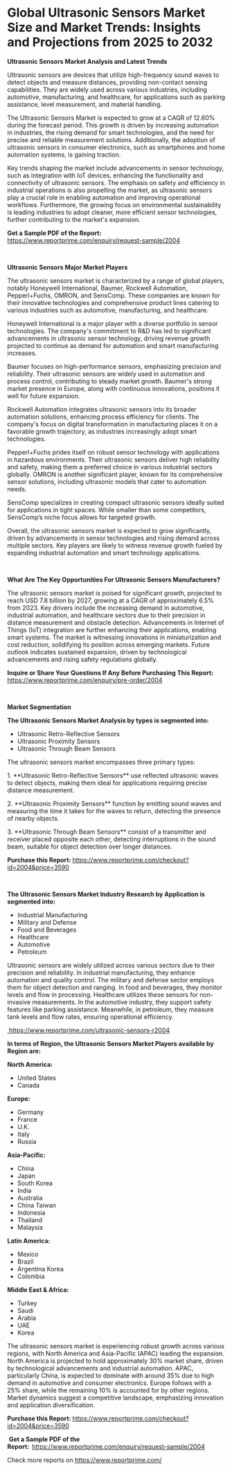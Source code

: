 <p><h1>Global Ultrasonic Sensors Market Size and Market Trends: Insights and Projections from 2025 to 2032</h1></p><p><strong>Ultrasonic Sensors Market Analysis and Latest Trends</strong></p>
<p><p>Ultrasonic sensors are devices that utilize high-frequency sound waves to detect objects and measure distances, providing non-contact sensing capabilities. They are widely used across various industries, including automotive, manufacturing, and healthcare, for applications such as parking assistance, level measurement, and material handling. </p><p>The Ultrasonic Sensors Market is expected to grow at a CAGR of 12.60% during the forecast period. This growth is driven by increasing automation in industries, the rising demand for smart technologies, and the need for precise and reliable measurement solutions. Additionally, the adoption of ultrasonic sensors in consumer electronics, such as smartphones and home automation systems, is gaining traction. </p><p>Key trends shaping the market include advancements in sensor technology, such as integration with IoT devices, enhancing the functionality and connectivity of ultrasonic sensors. The emphasis on safety and efficiency in industrial operations is also propelling the market, as ultrasonic sensors play a crucial role in enabling automation and improving operational workflows. Furthermore, the growing focus on environmental sustainability is leading industries to adopt cleaner, more efficient sensor technologies, further contributing to the market's expansion.</p></p>
<p><strong>Get a Sample PDF of the Report:&nbsp;</strong> <a href="https://www.reportprime.com/enquiry/request-sample/2004?utm_campaign=3551&utm_medium=2&utm_source=Github&utm_content=ia&utm_term=18032025&utm_id=ultrasonic-sensors">https://www.reportprime.com/enquiry/request-sample/2004</a></p>
<p>&nbsp;</p>
<p><strong>Ultrasonic Sensors Major Market Players</strong></p>
<p><p>The ultrasonic sensors market is characterized by a range of global players, notably Honeywell International, Baumer, Rockwell Automation, Pepperl+Fuchs, OMRON, and SensComp. These companies are known for their innovative technologies and comprehensive product lines catering to various industries such as automotive, manufacturing, and healthcare.</p><p>Honeywell International is a major player with a diverse portfolio in sensor technologies. The company's commitment to R&D has led to significant advancements in ultrasonic sensor technology, driving revenue growth projected to continue as demand for automation and smart manufacturing increases. </p><p>Baumer focuses on high-performance sensors, emphasizing precision and reliability. Their ultrasonic sensors are widely used in automation and process control, contributing to steady market growth. Baumer's strong market presence in Europe, along with continuous innovations, positions it well for future expansion.</p><p>Rockwell Automation integrates ultrasonic sensors into its broader automation solutions, enhancing process efficiency for clients. The company's focus on digital transformation in manufacturing places it on a favorable growth trajectory, as industries increasingly adopt smart technologies.</p><p>Pepperl+Fuchs prides itself on robust sensor technology with applications in hazardous environments. Their ultrasonic sensors deliver high reliability and safety, making them a preferred choice in various industrial sectors globally. OMRON is another significant player, known for its comprehensive sensor solutions, including ultrasonic models that cater to automation needs.</p><p>SensComp specializes in creating compact ultrasonic sensors ideally suited for applications in tight spaces. While smaller than some competitors, SensComp’s niche focus allows for targeted growth.</p><p>Overall, the ultrasonic sensors market is expected to grow significantly, driven by advancements in sensor technologies and rising demand across multiple sectors. Key players are likely to witness revenue growth fueled by expanding industrial automation and smart technology applications.</p></p>
<p>&nbsp;</p>
<p><strong>What Are The Key Opportunities For Ultrasonic Sensors Manufacturers?</strong></p>
<p><p>The ultrasonic sensors market is poised for significant growth, projected to reach USD 7.8 billion by 2027, growing at a CAGR of approximately 6.5% from 2023. Key drivers include the increasing demand in automotive, industrial automation, and healthcare sectors due to their precision in distance measurement and obstacle detection. Advancements in Internet of Things (IoT) integration are further enhancing their applications, enabling smart systems. The market is witnessing innovations in miniaturization and cost reduction, solidifying its position across emerging markets. Future outlook indicates sustained expansion, driven by technological advancements and rising safety regulations globally.</p></p>
<p><strong>Inquire or Share Your Questions If Any Before Purchasing This Report:</strong> <a href="https://www.reportprime.com/enquiry/pre-order/2004?utm_campaign=3551&utm_medium=2&utm_source=Github&utm_content=ia&utm_term=18032025&utm_id=ultrasonic-sensors">https://www.reportprime.com/enquiry/pre-order/2004</a></p>
<p>&nbsp;</p>
<p><strong>Market Segmentation</strong></p>
<p><strong>The Ultrasonic Sensors Market Analysis by types is segmented into:</strong></p>
<p><ul><li>Ultrasonic Retro-Reflective Sensors</li><li>Ultrasonic Proximity Sensors</li><li>Ultrasonic Through Beam Sensors</li></ul></p>
<p><p>The ultrasonic sensors market encompasses three primary types: </p><p>1. **Ultrasonic Retro-Reflective Sensors** use reflected ultrasonic waves to detect objects, making them ideal for applications requiring precise distance measurement.</p><p>2. **Ultrasonic Proximity Sensors** function by emitting sound waves and measuring the time it takes for the waves to return, detecting the presence of nearby objects.</p><p>3. **Ultrasonic Through Beam Sensors** consist of a transmitter and receiver placed opposite each other, detecting interruptions in the sound beam, suitable for object detection over longer distances.</p></p>
<p><strong>Purchase this Report:&nbsp;</strong><a href="https://www.reportprime.com/checkout?id=2004&price=3590&utm_campaign=3551&utm_medium=2&utm_source=Github&utm_content=ia&utm_term=18032025&utm_id=ultrasonic-sensors">https://www.reportprime.com/checkout?id=2004&price=3590</a></p>
<p>&nbsp;</p>
<p><strong>The Ultrasonic Sensors Market Industry Research by Application is segmented into:</strong></p>
<p><ul><li>Industrial Manufacturing</li><li>Military and Defense</li><li>Food and Beverages</li><li>Healthcare</li><li>Automotive</li><li>Petroleum</li></ul></p>
<p><p>Ultrasonic sensors are widely utilized across various sectors due to their precision and reliability. In industrial manufacturing, they enhance automation and quality control. The military and defense sector employs them for object detection and ranging. In food and beverages, they monitor levels and flow in processing. Healthcare utilizes these sensors for non-invasive measurements. In the automotive industry, they support safety features like parking assistance. Meanwhile, in petroleum, they measure tank levels and flow rates, ensuring operational efficiency.</p></p>
<p><a href="https://www.reportprime.com/ultrasonic-sensors-r2004?utm_campaign=3551&utm_medium=2&utm_source=Github&utm_content=ia&utm_term=18032025&utm_id=ultrasonic-sensors">&nbsp;https://www.reportprime.com/ultrasonic-sensors-r2004</a></p>
<p><strong>In terms of Region, the Ultrasonic Sensors Market Players available by Region are:</strong></p>
<p>
    <p> <strong> North America: </strong>
        <ul>
            <li>United States</li>
            <li>Canada</li>
        </ul>
        </p> 
    <p> <strong> Europe: </strong>
        <ul>
            <li>Germany</li>
            <li>France</li>
            <li>U.K.</li>
            <li>Italy</li>
            <li>Russia</li>
        </ul>
        </p> 
    <p> <strong> Asia-Pacific: </strong>
        <ul>
            <li>China</li>
            <li>Japan</li>
            <li>South Korea</li>
            <li>India</li>
            <li>Australia</li>
            <li>China Taiwan</li>
            <li>Indonesia</li>
            <li>Thailand</li>
            <li>Malaysia</li>
        </ul>
        </p> 
    <p> <strong> Latin America: </strong>
        <ul>
            <li>Mexico</li>
            <li>Brazil</li>
            <li>Argentina Korea</li>
            <li>Colombia</li>
        </ul>
        </p> 
    <p> <strong> Middle East & Africa: </strong>
        <ul>
            <li>Turkey</li>
            <li>Saudi</li>
            <li>Arabia</li>
            <li>UAE</li>
            <li>Korea</li>
        </ul>
    </p>
    </p>
<p><p>The ultrasonic sensors market is experiencing robust growth across various regions, with North America and Asia-Pacific (APAC) leading the expansion. North America is projected to hold approximately 30% market share, driven by technological advancements and industrial automation. APAC, particularly China, is expected to dominate with around 35% due to high demand in automotive and consumer electronics. Europe follows with a 25% share, while the remaining 10% is accounted for by other regions. Market dynamics suggest a competitive landscape, emphasizing innovation and application diversification.</p></p>
<p><strong>Purchase this Report: </strong><a href="https://www.reportprime.com/checkout?id=2004&price=3590&utm_campaign=3551&utm_medium=2&utm_source=Github&utm_content=ia&utm_term=18032025&utm_id=ultrasonic-sensors">https://www.reportprime.com/checkout?id=2004&price=3590</a></p>
<p>&nbsp;<strong>Get a Sample PDF of the Report:&nbsp;&nbsp;</strong><a href="https://www.reportprime.com/enquiry/request-sample/2004?utm_campaign=3551&utm_medium=2&utm_source=Github&utm_content=ia&utm_term=18032025&utm_id=ultrasonic-sensors">https://www.reportprime.com/enquiry/request-sample/2004</a></p>
<p><strong></strong></p>
<p>Check more reports on <a href="https://www.reportprime.com/?utm_campaign=3551&utm_medium=2&utm_source=Github&utm_content=ia&utm_term=18032025&utm_id=ultrasonic-sensors">https://www.reportprime.com/</a></p>